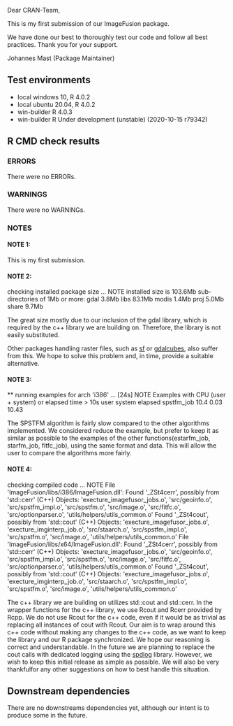 Dear CRAN-Team,

This is my first submission of our ImageFusion package. 

We have done our best to thoroughly test our code and follow all best practices.
Thank you for your support.

Johannes Mast (Package Maintainer)

## Test environments
* local windows 10, R 4.0.2
* local ubuntu 20.04, R 4.0.2
* win-builder  R 4.0.3
* win-builder  R Under development (unstable) (2020-10-15 r79342)

## R CMD check results

### ERRORS

There were no ERRORs.

### WARNINGS

There were no WARNINGs.

### NOTES
#### NOTE 1:
This is my first submission.

#### NOTE 2:
checking installed package size ... NOTE
    installed size is 103.6Mb
    sub-directories of 1Mb or more:
      gdal    3.8Mb
      libs   83.1Mb
      modis   1.4Mb
      proj    5.0Mb
      share   9.7Mb
      
The great size mostly due to our inclusion of the gdal library, which is required by the c++ library we are building on. Therefore, the library is not easily substituted.

Other packages handling raster files, such as [sf](https://cran.r-project.org/web/packages/sf/index.html) or [gdalcubes](https://cran.r-project.org/web/packages/gdalcubes/index.html), also suffer from 
this.
We hope to solve this problem and, in time, provide a suitable alternative.

#### NOTE 3:
** running examples for arch 'i386' ... [24s] NOTE
Examples with CPU (user + system) or elapsed time > 10s
           user system elapsed
spstfm_job 10.4   0.03   10.43


The SPSTFM algorithm is fairly slow compared to the other algorithms implemented.
We considered reduce the example, but prefer to keep it as similar as possible to the examples
of the other functions(estarfm_job, starfm_job, fitfc_job), using the same format and data. This will allow the user to compare the algorithms more fairly.

#### NOTE 4:
checking compiled code ... NOTE
File 'ImageFusion/libs/i386/ImageFusion.dll':
  Found '_ZSt4cerr', possibly from 'std::cerr' (C++)
    Objects: 'execture_imagefusor_jobs.o', 'src/geoinfo.o',
      'src/spstfm_impl.o', 'src/spstfm.o', 'src/image.o',
      'src/fitfc.o', 'src/optionparser.o',
      'utils/helpers/utils_common.o'
  Found '_ZSt4cout', possibly from 'std::cout' (C++)
    Objects: 'execture_imagefusor_jobs.o', 'execture_imginterp_job.o',
      'src/staarch.o', 'src/spstfm_impl.o', 'src/spstfm.o',
      'src/image.o', 'utils/helpers/utils_common.o'
File 'ImageFusion/libs/x64/ImageFusion.dll':
  Found '_ZSt4cerr', possibly from 'std::cerr' (C++)
    Objects: 'execture_imagefusor_jobs.o', 'src/geoinfo.o',
      'src/spstfm_impl.o', 'src/spstfm.o', 'src/image.o',
      'src/fitfc.o', 'src/optionparser.o',
      'utils/helpers/utils_common.o'
  Found '_ZSt4cout', possibly from 'std::cout' (C++)
    Objects: 'execture_imagefusor_jobs.o', 'execture_imginterp_job.o',
      'src/staarch.o', 'src/spstfm_impl.o', 'src/spstfm.o',
      'src/image.o', 'utils/helpers/utils_common.o'

The c++ library we are building on utilizes std::cout and std::cerr.
In the wrapper functions for the c++ library, we use Rcout and Rcerr provided
by Rcpp. We do not use Rcout for the c++ code, even if it would be as trivial as
replacing all instances of cout with Rcout.
Our aim is to wrap around this c++ code without making any changes to the c++ code,
as we want to keep the library and our R package synchronized. 
We hope our reasoning is correct and understandable. 
In the future we are planning to replace the cout calls with dedicated logging
using the [spdlog](https://github.com/gabime/spdlog) library. However, we wish to
keep this initial release as simple as possible.
We will also be very thankfulfor any other suggestions on how to best handle this situation.
## Downstream dependencies

There are no downstreams dependencies yet, although our intent is to produce some in the future.